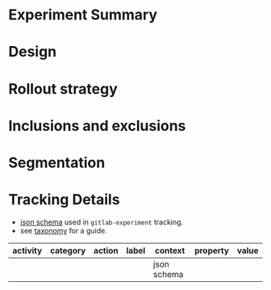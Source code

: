 <!-- Title suggestion: Experiment Implementation: [description] -->

# Experiment Summary
<!-- Quick rundown of what is being done -->

# Design
<!-- This should include the contexts that determine the reproducibility (stickiness) of an experiment. This means that if you want the same behavior for a user, the context would be user, or if you want all users when viewing a specific project, the context would be the project being viewed, etc. -->

# Rollout strategy
<!-- This is currently called A/B test, which isn't accurate for multi-variants. Let's call this rollout strategy. It should outline the percentages for variants and if there's more than one step to this, each of those steps and the timing for those steps (e.g. 30 days after initial rollout). -->

# Inclusions and exclusions
<!-- These would be the rules for which given context (and are limited to context or resolvable at experiment time details) is included or excluded from the test. An example of this would be to only run an experiment on groups less than N number of days old. -->

# Segmentation 
<!-- Rules for always saying context with these criteria always get this variant. For instance, if you want to always give groups less than N number of days old the experiment experience, they are specified here. This is different from the exclusion rules above. -->

# Tracking Details

- [json schema](https://gitlab.com/gitlab-org/iglu/-/blob/master/public/schemas/com.gitlab/gitlab_experiment/jsonschema/0-3-0) used in `gitlab-experiment` tracking.
- see [taxonomy](https://docs.gitlab.com/ee/development/snowplow/index.html#structured-event-taxonomy) for a guide.

| activity | category | action | label | context | property | value |
| -------- | -------- | ------ | ----- | ------- | -------- | ----- |
|  |  |  |  | json schema |  |  |
